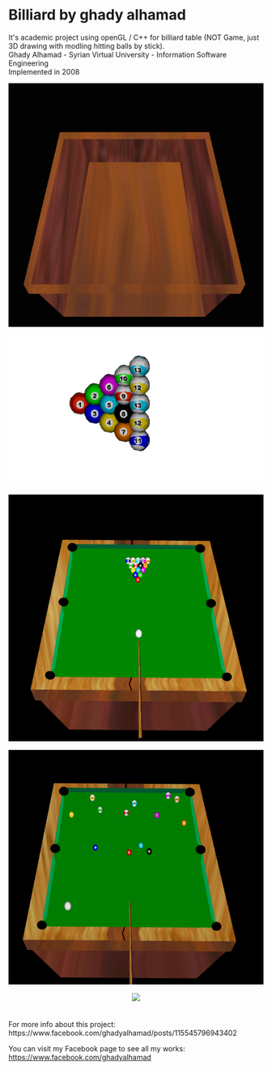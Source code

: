 # <b>Billiard by ghady alhamad</b>
It's academic project using openGL / C++ for billiard table (NOT Game, just 3D drawing with modling hitting balls by stick). <br/>
Ghady Alhamad - Syrian Virtual University - Information Software Engineering <br/>
Implemented in 2008

![Billiard1](../Billiard/texture/b1.png)

![Billiard2](../Billiard/texture/b2.png?raw=true)

![Billiard3](../Billiard/texture/b3.png?raw=true)

![Billiard4](../Billiard/texture/b4.png?raw=true)
<div align="center">
    <img src="/texture/b1.png" width="400px"</img> 
</div>
 <br/> <br/>
For more info about this project:
https://www.facebook.com/ghadyalhamad/posts/115545796943402

You can visit my Facebook page to see all my works:
https://www.facebook.com/ghadyalhamad
